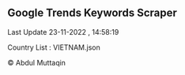 

## Google Trends Keywords Scraper 
 
Last Update 23-11-2022 , 14:58:19

Country List :
VIETNAM.json



© Abdul Muttaqin 
